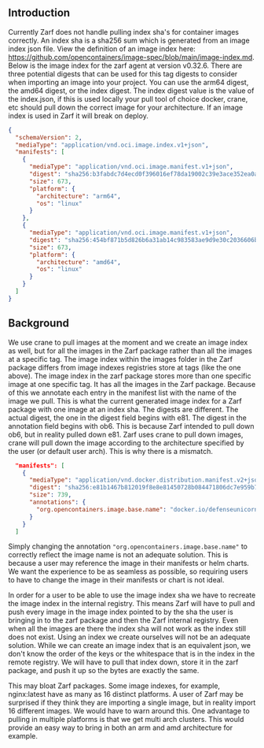 ## Introduction

Currently Zarf does not handle pulling index sha's for container images correctly. An index sha is a sha256 sum which is generated from an image index json file. View the definition of an image index here: https://github.com/opencontainers/image-spec/blob/main/image-index.md. Below is the image index for the zarf agent at version v0.32.6. There are three potential digests that can be used for this tag digests to consider when importing an image into your project. You can use the arm64 digest, the amd64 digest, or the index digest. The index digest value is the value of the index.json, if this is used locally your pull tool of choice docker, crane, etc should pull down the correct image for your architecture. If an image index is used in Zarf it will break on deploy.

```json
{
  "schemaVersion": 2,
  "mediaType": "application/vnd.oci.image.index.v1+json",
  "manifests": [
    {
      "mediaType": "application/vnd.oci.image.manifest.v1+json",
      "digest": "sha256:b3fabdc7d4ecd0f396016ef78da19002c39e3ace352ea0ae4baa2ce9d5958376",
      "size": 673,
      "platform": {
        "architecture": "arm64",
        "os": "linux"
      }
    },
    {
      "mediaType": "application/vnd.oci.image.manifest.v1+json",
      "digest": "sha256:454bf871b5d826b6a31ab14c983583ae9d9e30c2036606b500368c5b552d8fdf",
      "size": 673,
      "platform": {
        "architecture": "amd64",
        "os": "linux"
      }
    }
  ]
}
```

## Background

We use crane to pull images at the moment and we create an image index as well, but for all the images in the Zarf package rather than all the images at a specific tag. The image index within the images folder in the Zarf package differs from image indexes registries store at tags (like the one above). The image index in the zarf package stores more than one specific image at one specific tag. It has all the images in the Zarf package. Because of this we annotate each entry in the manifest list with the name of the image we pull. This is what the current generated image index for a Zarf package with one image at an index sha. The digests are different. The actual digest, the one in the digest field begins with e81. The digest in the annotation field begins with ob6. This is because Zarf intended to pull down ob6, but in reality pulled down e81. Zarf uses crane to pull down images, crane will pull down the image according to the architecture specified by the user (or default user arch). This is why there is a mismatch.

```json
  "manifests": [
    {
      "mediaType": "application/vnd.docker.distribution.manifest.v2+json",
      "digest": "sha256:e81b1467b812019f8e8e81450728b084471806dc7e959b7beb9f39933c337e7d",
      "size": 739,
      "annotations": {
        "org.opencontainers.image.base.name": "docker.io/defenseunicorns/zarf-game:multi-tile-dark@sha256:0b694ca1c33afae97b7471488e07968599f1d2470c629f76af67145ca64428af"
      }
    }
  ]
```

Simply changing the annotation `"org.opencontainers.image.base.name"` to correctly reflect the image name is not an adequate solution. This is because a user may reference the image in their manifests or helm charts. We want the experience to be as seamless as possible, so requiring users to have to change the image in their manifests or chart is not ideal.

In order for a user to be able to use the image index sha we have to recreate the image index in the internal registry. This means Zarf will have to pull and push every image in the image index pointed to by the sha the user is bringing in to the zarf package and then the Zarf internal registry. Even when all the images are there the index sha will not work as the index still does not exist. Using an index we create ourselves will not be an adequate solution. While we can create an image index that is an equivalent json, we don't know the order of the keys or the whitespace that is in the index in the remote registry. We will have to pull that index down, store it in the zarf package, and push it up so the bytes are exactly the same.

This may bloat Zarf packages. Some image indexes, for example, nginx:latest have as many as 16 distinct platforms. A user of Zarf may be surprised if they think they are importing a single image, but in reality import 16 different images. We would have to warn around this. One advantage to pulling in multiple platforms is that we get multi arch clusters. This would provide an easy way to bring in both an arm and amd architecture for example.
